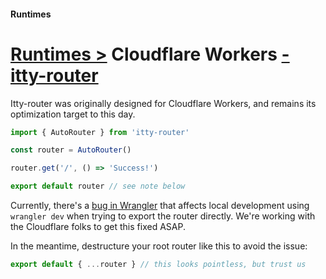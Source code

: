 #### Runtimes
# <u>Runtimes ></u> Cloudflare Workers <u>- itty-router</u>

Itty-router was originally designed for Cloudflare Workers, and remains its optimization target to this day.

```js
import { AutoRouter } from 'itty-router'

const router = AutoRouter()

router.get('/', () => 'Success!')

export default router // see note below
```

<Badge type="danger">
  <p>Currently, there's a <a href="https://github.com/cloudflare/workers-sdk/issues/5420">bug in Wrangler</a> that affects local development using <code>wrangler dev</code> when trying to export the router directly.  We're working with the Cloudflare folks to get this fixed ASAP.</p>

  <p>In the meantime, destructure your root router like this to avoid the issue:</p>

  ```ts
  export default { ...router } // this looks pointless, but trust us
  ```
</Badge>

